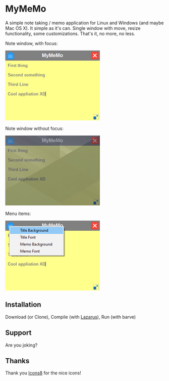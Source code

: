 # MyMeMo

A simple note taking / memo application for Linux and Windows (and maybe Mac OS X). It simple as it's can. Single window with move, resize functionality, some customizations. That's it, no more, no less.

Note window, with focus:

![focus](doc/2_focused.png)

Note window without focus:

![no focus](doc/1_unfocused.png)

Menu items:

![menu](doc/3_menu.png)

## Installation

Download (or Clone), Compile (with [Lazarus](https://www.lazarus-ide.org/)), Run (with barve)

## Support

Are you joking?

## Thanks

Thank you [Icons8](https://icons8.com/) for the nice icons!
